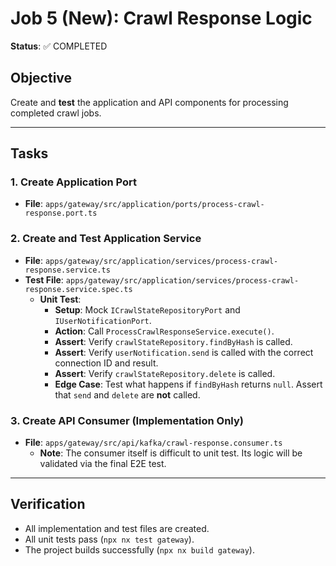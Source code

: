# Job 5 (New): Crawl Response Logic

**Status**: ✅ COMPLETED

## Objective

Create and **test** the application and API components for processing completed crawl jobs.

---

## Tasks

### 1. Create Application Port

- **File**: `apps/gateway/src/application/ports/process-crawl-response.port.ts`

### 2. Create and Test Application Service

- **File**: `apps/gateway/src/application/services/process-crawl-response.service.ts`
- **Test File**: `apps/gateway/src/application/services/process-crawl-response.service.spec.ts`
  - **Unit Test**:
    - **Setup**: Mock `ICrawlStateRepositoryPort` and `IUserNotificationPort`.
    - **Action**: Call `ProcessCrawlResponseService.execute()`.
    - **Assert**: Verify `crawlStateRepository.findByHash` is called.
    - **Assert**: Verify `userNotification.send` is called with the correct connection ID and result.
    - **Assert**: Verify `crawlStateRepository.delete` is called.
    - **Edge Case**: Test what happens if `findByHash` returns `null`. Assert that `send` and `delete` are **not** called.

### 3. Create API Consumer (Implementation Only)

- **File**: `apps/gateway/src/api/kafka/crawl-response.consumer.ts`
  - **Note**: The consumer itself is difficult to unit test. Its logic will be validated via the final E2E test.

---

## Verification

- All implementation and test files are created.
- All unit tests pass (`npx nx test gateway`).
- The project builds successfully (`npx nx build gateway`).
